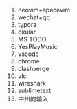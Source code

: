 1. neovim+spacevim
2. wechat+qq
3. typora
4. okular
5. MS TODO
6. YesPlayMusic
7. vscode
8. chrome
9. clashverge
10. vlc
11. wireshark
12. sublimetext
13. 中州韵输入

